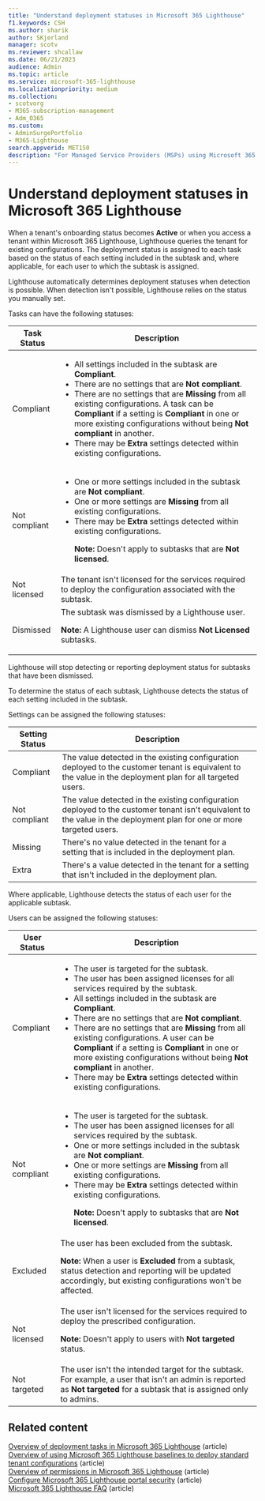 ```yaml
---
title: "Understand deployment statuses in Microsoft 365 Lighthouse"
f1.keywords: CSH
ms.author: sharik
author: SKjerland
manager: scotv
ms.reviewer: shcallaw
ms.date: 06/21/2023
audience: Admin
ms.topic: article
ms.service: microsoft-365-lighthouse
ms.localizationpriority: medium
ms.collection:
- scotvorg
- M365-subscription-management
- Adm_O365
ms.custom:
- AdminSurgePortfolio
- M365-Lighthouse                         
search.appverid: MET150
description: "For Managed Service Providers (MSPs) using Microsoft 365 Lighthouse, learn how to understand deployment statuses in Lighthouse."
---
```


# Understand deployment statuses in Microsoft 365 Lighthouse

When a tenant's onboarding status becomes **Active** or when you access a tenant within Microsoft 365 Lighthouse, Lighthouse queries the tenant for existing configurations. The deployment status is assigned to each task based on the status of each setting included in the subtask and, where applicable, for each user to which the subtask is assigned.

Lighthouse automatically determines deployment statuses when detection is possible. When detection isn't possible, Lighthouse relies on the status you manually set.

Tasks can have the following statuses:

|Task  Status|Description|
|---|---|
|Compliant|<ul><li>All settings included in the subtask are **Compliant**.</li><li>There are no settings that are **Not compliant**.</li><li>There are no settings that are **Missing** from all existing configurations. A task can be **Compliant** if a setting is **Compliant** in one or more existing configurations without being **Not compliant** in another.</li><li>There may be **Extra** settings detected within existing configurations.</li></ul>|
|Not compliant|<ul><li>One or more settings included in the subtask are **Not compliant**.</li><li>One or more settings are **Missing** from all existing configurations.</li><li>There may be **Extra** settings detected within existing configurations.</li><p>**Note:** Doesn't apply to subtasks that are **Not licensed**. </p></ul>|
|Not licensed|The tenant isn't licensed for the services required to deploy the configuration associated with the subtask.|
|Dismissed|The subtask was dismissed by a Lighthouse user.<p>**Note:** A Lighthouse user can dismiss **Not Licensed** subtasks.</p>|

Lighthouse will stop detecting or reporting deployment status for subtasks that have been dismissed.

To determine the status of each subtask, Lighthouse detects the status of each setting included in the subtask.

Settings can be assigned the following statuses:

|Setting Status|Description|
|---|---|
|Compliant|The value detected in the existing configuration deployed to the customer tenant is equivalent to the value in the deployment plan for all targeted users.|
|Not compliant|The value detected in the existing configuration deployed to the customer tenant isn't equivalent to the value in the deployment plan for one or more targeted users.|
|Missing|There's no value detected in the tenant for a setting that is included in the deployment plan.|
|Extra|There's a value detected in the tenant for a setting that isn't included in the deployment plan.|

Where applicable, Lighthouse detects the status of each user for the applicable subtask.

Users can be assigned the following statuses:

|User Status|Description|
|---|---|
|Compliant|<ul><li>The user is targeted for the subtask.</li><li>The user has been assigned licenses for all services required by the subtask.</li><li>All settings included in the subtask are **Compliant**.</li><li>There are no settings that are **Not compliant**.</li><li>There are no settings that are **Missing** from all existing configurations. A user can be **Compliant** if a setting is **Compliant** in one or more existing configurations without being **Not compliant** in another.</li><li>There may be **Extra** settings detected within existing configurations.</li></ul>|
|Not compliant|<ul><li>The user is targeted for the subtask.</li><li>The user has been assigned licenses for all services required by the subtask.</li><li>One or more settings included in the subtask are **Not compliant**.</li><li>One or more settings are **Missing** from all existing configurations.</li><li>There may be **Extra** settings detected within existing configurations.</li><p>**Note:** Doesn't apply to subtasks that are **Not licensed**.</p></ul>|
|Excluded|The user has been excluded from the subtask.<p>**Note:** When a user is **Excluded** from a subtask, status detection and reporting will be updated accordingly, but existing configurations won't be affected.</p>|
|Not licensed|The user isn't licensed for the services required to deploy the prescribed configuration.<p>**Note:** Doesn't apply to users with **Not targeted** status.</p>|
|Not targeted|The user isn't the intended target for the subtask. For example, a user that isn't an admin is reported as **Not targeted** for a subtask that is assigned only to admins.|

## Related content

[Overview of deployment tasks in Microsoft 365 Lighthouse](m365-lighthouse-overview-deployment-task.md) (article)\
[Overview of using Microsoft 365 Lighthouse baselines to deploy standard tenant configurations](m365-lighthouse-deploy-standard-tenant-configurations-overview.md) (article)\
[Overview of permissions in Microsoft 365 Lighthouse](m365-lighthouse-overview-of-permissions.md) (article)\
[Configure Microsoft 365 Lighthouse portal security](m365-lighthouse-configure-portal-security.md) (article)\
[Microsoft 365 Lighthouse FAQ](m365-lighthouse-faq.yml) (article)
